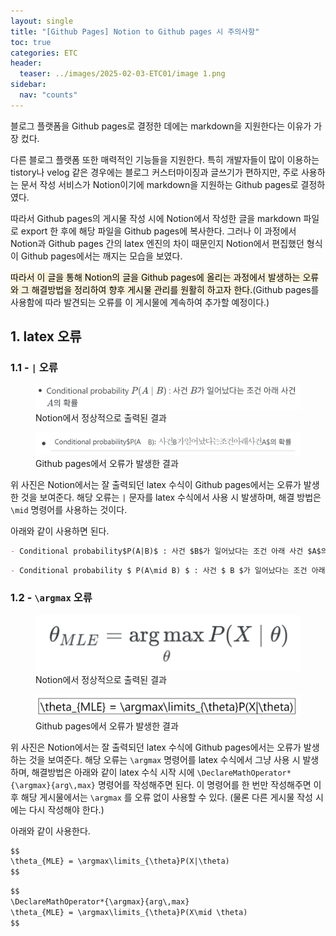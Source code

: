 ```yaml
---
layout: single
title: "[Github Pages] Notion to Github pages 시 주의사항"
toc: true
categories: ETC
header:
  teaser: ../images/2025-02-03-ETC01/image 1.png
sidebar:
  nav: "counts"
---
```

블로그 플랫폼을 Github pages로 결정한 데에는 markdown을 지원한다는 이유가 가장 컸다.

다른 블로그 플랫폼 또한 매력적인 기능들을 지원한다. 특히 개발자들이 많이 이용하는 tistory나 velog 같은 경우에는 블로그 커스터마이징과 글쓰기가 편하지만, 주로 사용하는 문서 작성 서비스가 Notion이기에 markdown을 지원하는 Github pages로 결정하였다.

따라서 Github pages의 게시물 작성 시에 Notion에서 작성한 글을 markdown 파일로 export 한 후에 해당 파일을 Github pages에 복사한다. 그러나 이 과정에서 Notion과 Github pages 간의 latex 엔진의 차이 때문인지 Notion에서 편집했던 형식이 Github pages에서는 깨지는 모습을 보였다.

<mark style="background-color: #fbf3db">따라서 이 글을 통해 Notion의 글을 Github pages에 올리는 과정에서 발생하는 오류와 그 해결방법을 정리하여 향후 게시물 관리를 원활히 하고자 한다.</mark>(Github pages를 사용함에 따라 발견되는 오류를 이 게시물에 계속하여 추가할 예정이다.)

## 1. latex 오류

### 1.1 - `|` 오류

<figure align="left">
<img src="../images/2025-02-03-ETC01/image.png"></img>
<figcaption>Notion에서 정상적으로 출력된 결과</figcaption>
</figure>

<figure align="left">
<img src="../images/2025-02-03-ETC01/image 1.png"></img>
<figcaption>Github pages에서 오류가 발생한 결과</figcaption>
</figure>

위 사진은 Notion에서는 잘 출력되던 latex 수식이 Github pages에서는 오류가 발생한 것을 보여준다. 해당 오류는 `|` 문자를 latex 수식에서 사용 시 발생하며, 해결 방법은 `\mid` 명령어를 사용하는 것이다.

아래와 같이 사용하면 된다.

```markdown
- Conditional probability$P(A|B)$ : 사건 $B$가 일어났다는 조건 아래 사건 $A$의 확률
```

```markdown
- Conditional probability $ P(A\mid B) $ : 사건 $ B $가 일어났다는 조건 아래 사건 $ A $의 확률
```

### 1.2 - `\argmax` 오류

<figure align="left">
<img src="../images/2025-02-03-ETC01/image 2.png"></img>
<figcaption>Notion에서 정상적으로 출력된 결과</figcaption>
</figure>

<figure align="left">
<img src="../images/2025-02-03-ETC01/image 3.png"></img>
<figcaption>Github pages에서 오류가 발생한 결과</figcaption>
</figure>

위 사진은 Notion에서는 잘 출력되던 latex 수식에 Github pages에서는 오류가 발생하는 것을 보여준다. 해당 오류는 `\argmax` 명령어를 latex 수식에서 그냥 사용 시 발생하며, 해결방법은 아래와 같이 latex 수식 시작 시에 `\DeclareMathOperator*{\argmax}{arg\,max}` 명령어를 작성해주면 된다. 이 명령어를 한 번만 작성해주면 이후 해당 게시물에서는 `\argmax` 를 오류 없이 사용할 수 있다. (물론 다른 게시물 작성 시에는 다시 작성해야 한다.)

아래와 같이 사용한다.

```markdown
$$
\theta_{MLE} = \argmax\limits_{\theta}P(X|\theta)
$$
```

```markdown
$$
\DeclareMathOperator*{\argmax}{arg\,max}
\theta_{MLE} = \argmax\limits_{\theta}P(X\mid \theta)
$$
```